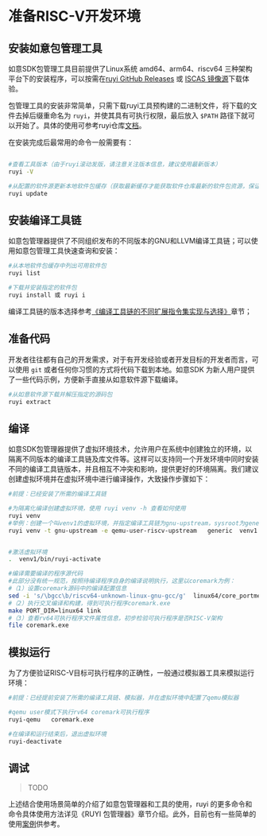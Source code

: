 # 准备RISC-V开发环境

## 安装如意包管理工具

如意SDK包管理工具目前提供了Linux系统 amd64、arm64、riscv64 三种架构平台下的安装程序，可以按需在[ruyi GitHub Releases](https://github.com/ruyisdk/ruyi/releases/) 或 [ISCAS 镜像源](https://mirror.iscas.ac.cn/ruyisdk/ruyi/releases/)下载体验。

包管理工具的安装非常简单，只需下载ruyi工具预构建的二进制文件，将下载的文件去掉后缀重命名为 `ruyi`，并使其具有可执行权限，最后放入 `$PATH` 路径下就可以开始了。具体的使用可参考ruyi仓库[文档](https://github.com/ruyisdk/ruyi)。

在安装完成后最常用的命令一般需要有：

```bash

#查看工具版本（由于ruyi滚动发版，请注意关注版本信息，建议使用最新版本）
ruyi -V

#从配置的软件源更新本地软件包缓存（获取最新缓存才能获取软件仓库最新的软件包资源，保证ruyi list 命令返回的数据最新）
ruyi update
```

## 安装编译工具链

如意包管理器提供了不同组织发布的不同版本的GNU和LLVM编译工具链；可以使用如意包管理工具快速查询和安装：

```bash
#从本地软件包缓存中列出可用软件包
ruyi list

#下载并安装指定的软件包
ruyi install 或 ruyi i
```

编译工具链的版本选择参考[《编译工具链的不同扩展指令集实现与选择》](../typeselection/index)章节；

## 准备代码

开发者往往都有自己的开发需求，对于有开发经验或者开发目标的开发者而言，可以使用 `git` 或者任何你习惯的方式将代码下载到本地。如意SDK 为新人用户提供了一些代码示例，方便新手直接从如意软件源下载编译。

```bash
#从如意软件源下载并解压指定的源码包
ruyi extract
```

## 编译

如意SDK包管理器提供了虚拟环境技术，允许用户在系统中创建独立的环境，以隔离不同版本的编译工具链及库文件等。这样可以支持同一个开发环境中同时安装不同的编译工具链版本，并且相互不冲突和影响，提供更好的环境隔离。我们建议创建虚拟环境并在虚拟环境中进行编译操作，大致操作步骤如下：

```bash
#前提：已经安装了所需的编译工具链

#为隔离化编译创建虚拟环境，使用 ruyi venv -h 查看如何使用
ruyi venv
#举例：创建一个叫venv1的虚拟环境，并指定编译工具链为gnu-upstream，sysroot为generic类型，使用qemu-user-riscv-upstream模拟器
ruyi venv -t gnu-upstream -e qemu-user-riscv-upstream   generic  venv1


#激活虚拟环境
.  venv1/bin/ruyi-activate  

#编译需要编译的程序源代码
#此部分没有统一规范，按照待编译程序自身的编译说明执行，这里以coremark为例：
#（1）设置coremark源码中的编译配置信息
sed -i 's/\bgcc\b/riscv64-unknown-linux-gnu-gcc/g'  linux64/core_portme.mak
#（2）执行交叉编译和构建，得到可执行程序coremark.exe
make PORT_DIR=linux64 link
#（3）查看rv64可执行程序文件属性信息，初步检验可执行程序是否RISC-V架构
file coremark.exe

```

## 模拟运行

为了方便验证RISC-V目标可执行程序的正确性，一般通过模拟器工具来模拟运行环境：

```bash
#前提：已经提前安装了所需的编译工具链、模拟器，并在虚拟环境中配置了qemu模拟器

#qemu user模式下执行rv64 coremark可执行程序
ruyi-qemu   coremark.exe

#在编译和运行结束后，退出虚拟环境
ruyi-deactivate

```

## 调试

> TODO

上述结合使用场景简单的介绍了如意包管理器和工具的使用，ruyi 的更多命令和命令具体使用方法详见《RUYI 包管理器》章节介绍。此外，目前也有一些简单的使用[案例]()供参考。
